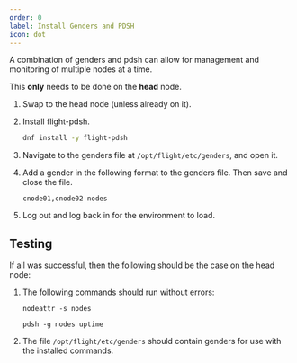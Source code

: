 ```yaml
---
order: 0
label: Install Genders and PDSH
icon: dot
---
```


A combination of genders and pdsh can allow for management and monitoring of multiple nodes at a time. 


This **only** needs to be done on the **head** node.

1. Swap to the head node (unless already on it).

2. Install flight-pdsh.
	```bash
	dnf install -y flight-pdsh
	```

3. Navigate to the genders file at `/opt/flight/etc/genders`, and open it.

4. Add a gender in the following format to the genders file. Then save and close the file.
	```
	cnode01,cnode02 nodes
	```

5. Log out and log back in for the environment to load.

## Testing

If all was successful, then the following should be the case on the head node:

1. The following commands should run without errors:
    ```
    nodeattr -s nodes
    ```
    ```
    pdsh -g nodes uptime
    ```

2. The file `/opt/flight/etc/genders` should contain genders for use with the installed commands.